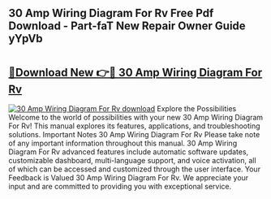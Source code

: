 ## 30 Amp Wiring Diagram For Rv Free Pdf Download - Part-faT New Repair Owner Guide yYpVb

# <h2><a href="http://dfpdvhr.blite.top/?on=30+Amp+Wiring+Diagram+For+Rv">🔗Download New 👉🔴 30 Amp Wiring Diagram For Rv</a></h2>

[![30 Amp Wiring Diagram For Rv download](https://i.imgur.com/lujVjoI.png)](http://dfpdvhr.blite.top/?on=30+Amp+Wiring+Diagram+For+Rv)
Explore the Possibilities Welcome to the world of possibilities with your new 30 Amp Wiring Diagram For Rv! This manual explores its features, applications, and troubleshooting solutions. Important Notes 30 Amp Wiring Diagram For Rv Please take note of any important information throughout this manual. 30 Amp Wiring Diagram For Rv advanced features include automatic software updates, customizable dashboard, multi-language support, and voice activation, all of which can be accessed and customized through the user interface. Your Feedback is Valued 30 Amp Wiring Diagram For Rv. We appreciate your input and are committed to providing you with exceptional service.
